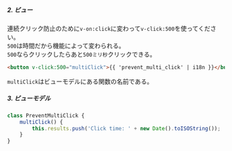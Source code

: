 ##### 2. ビュー

連続クリック防止のために`v-on:click`に変わって`v-click:500`を使ってください。   
`500`は時間だから機能によって変わられる。  
`500`ならクリックしたらあと`500ミリ秒`クリックできる。

```html
<button v-click:500="multiClick">{{ 'prevent_multi_click' | i18n }}</button>
```
`multiClick`はビューモデルにある関数の名前である。

##### 3. ビューモデル

```typescript
class PreventMultiClick {
    multiClick() {
        this.results.push('Click time: ' + new Date().toISOString());
    }
}
```
